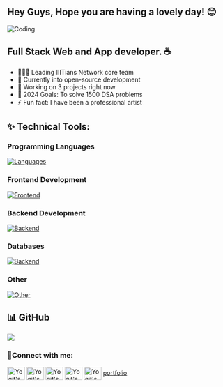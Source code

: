 ## Hey Guys, Hope you are having a lovely day! 😊

<img  align="center" alt="Coding" src="https://justpaste.it/img/small/b2a8815f076de410c694851ed24a4cdd.jpg"></img>

## Full Stack Web and App developer. ☕ 

- 👨🏻‍💼 Leading IIITians Network core team
- 🌱 Currently into open-source development
- 👯 Working on 3 projects right now
- 🥅 2024 Goals: To solve 1500 DSA problems
- ⚡ Fun fact: I have been a professional artist

## ✨ Technical Tools: 

### Programming Languages
[![Languages](https://skillicons.dev/icons?i=cpp,c,js)](https://skillicons.dev) <br/>
### Frontend Development
[![Frontend](https://skillicons.dev/icons?i=react,html,css,bootstrap,tail)](https://skillicons.dev)
### Backend Development
[![Backend](https://skillicons.dev/icons?i=nodejs,express,postman)](https://skillicons.dev)
### Databases
[![Backend](https://skillicons.dev/icons?i=mongodb,mysql)](https://skillicons.dev)
### Other
[![Other](https://skillicons.dev/icons?i=vscode,git,github,bash,figma)](https://skillicons.dev)

## 📊 GitHub
![](https://github-readme-streak-stats.herokuapp.com/?user=yogeyyy&theme=vision-friendly-dark&hide_border=false)<br/>


<h3 align="left">🙌Connect with me:</h3>
<p align="left">
<a href="https://twitter.com/yogitnainani" target="blank"><img align="center" src="https://raw.githubusercontent.com/rahuldkjain/github-profile-readme-generator/master/src/images/icons/Social/twitter.svg" alt="Yogit's Twitter" height="30" width="40" /></a>
<a href="https://linkedin.com/in/yogitnainani" target="blank"><img align="center" src="https://raw.githubusercontent.com/rahuldkjain/github-profile-readme-generator/master/src/images/icons/Social/linked-in-alt.svg" alt="Yogit's LinkedIn" height="30" width="40" /></a>
<a href="https://instagram.com/yogitnainani" target="blank"><img align="center" src="https://raw.githubusercontent.com/rahuldkjain/github-profile-readme-generator/master/src/images/icons/Social/instagram.svg" alt="Yogit's Instagram" height="30" width="40" /></a>
<a href="https://codeforces.com/profile/yogitnainani" target="blank"><img align="center" src="https://raw.githubusercontent.com/rahuldkjain/github-profile-readme-generator/master/src/images/icons/Social/codeforces.svg" alt="Yogit's Codeforces" height="30" width="40" /></a>
<a href="https://www.leetcode.com/coffeebarista" target="blank"><img align="center" src="https://raw.githubusercontent.com/rahuldkjain/github-profile-readme-generator/master/src/images/icons/Social/leet-code.svg" alt="Yogit's Leetcode" height="30" width="40" /></a>
<a href="https://www.yogitnainani.tech/" target="blank">portfolio</a>
</p>
